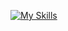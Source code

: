 
[![My Skills](https://skillicons.dev/icons?i=py,django,html,css,postman,sqlite,linux,git,github)](https://skillicons.dev)



